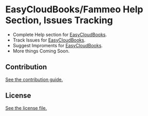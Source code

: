 
# EasyCloudBooks/Fammeo Help Section, Issues Tracking


* Complete Help section for [EasyCloudBooks](https://www.fammeo.in).
* Track Issues for [EasyCloudBooks](https://www.fammeo.in).
* Suggest Improments for [EasyCloudBooks](https://www.fammeo.in).
* More things Coming Soon.

## Contribution

[See the contribution guide.](./CONTRIBUTING.md)

## License

[See the license file.](./LICENSE.md)
